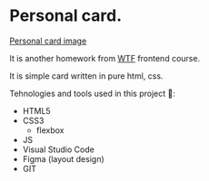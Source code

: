 # Personal card.

[Personal card image](img/figma_card.png)

It is another homework from [WTF](https://cotenfrontend.pl) frontend course.

It is simple card written in pure html, css.  

Tehnologies and tools used in this project 🚀:
- HTML5
- CSS3 
    - flexbox
- JS
- Visual Studio Code
- Figma (layout design)
- GIT







